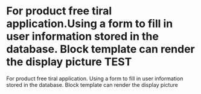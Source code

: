 For product free tiral application.Using a form to fill in user information stored in the database. Block template can render the display picture
TEST
=======

For product free tiral application.
Using a form to fill in user information stored in the database. Block template can render the display picture

